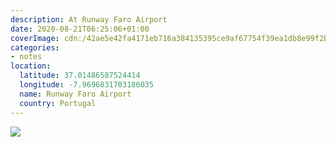 ```yaml
---
description: At Runway Faro Airport
date: 2020-08-21T06:25:06+01:00
coverImage: cdn:/42ae5e42fa4171eb716a384135395ce9af67754f39ea1db8e99f2b9fd5ab2f80
categories:
- notes
location:
  latitude: 37.01486587524414
  longitude: -7.9696831703186035
  name: Runway Faro Airport
  country: Portugal
---
```


![](cdn:/42ae5e42fa4171eb716a384135395ce9af67754f39ea1db8e99f2b9fd5ab2f80?class=fw)
